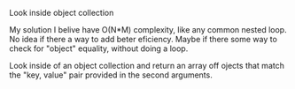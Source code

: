 Look inside object collection

My solution I belive have O(N*M) complexity, like any common nested loop. No idea if there a way to add beter eficiency. Maybe if there some way to check for "object" equality, without doing a loop. 

Look inside of an object collection and return an array off ojects that match the "key, value" pair provided in the second arguments.